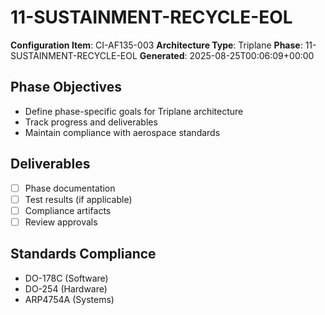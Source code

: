 # 11-SUSTAINMENT-RECYCLE-EOL

**Configuration Item**: CI-AF135-003
**Architecture Type**: Triplane
**Phase**: 11-SUSTAINMENT-RECYCLE-EOL
**Generated**: 2025-08-25T00:06:09+00:00

## Phase Objectives
- Define phase-specific goals for Triplane architecture
- Track progress and deliverables
- Maintain compliance with aerospace standards

## Deliverables
- [ ] Phase documentation
- [ ] Test results (if applicable)
- [ ] Compliance artifacts
- [ ] Review approvals

## Standards Compliance
- DO-178C (Software)
- DO-254 (Hardware)
- ARP4754A (Systems)
